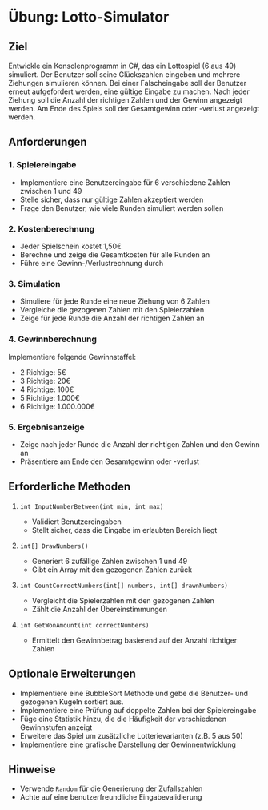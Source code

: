 # Übung: Lotto-Simulator

## Ziel

Entwickle ein Konsolenprogramm in C#, das ein Lottospiel (6 aus 49) simuliert. Der Benutzer soll seine Glückszahlen eingeben und mehrere Ziehungen simulieren können. Bei einer Falscheingabe soll der Benutzer erneut aufgefordert werden, eine gültige Eingabe zu machen. Nach jeder Ziehung soll die Anzahl der richtigen Zahlen und der Gewinn angezeigt werden. Am Ende des Spiels soll der Gesamtgewinn oder -verlust angezeigt werden.

## Anforderungen

### 1. Spielereingabe

- Implementiere eine Benutzereingabe für 6 verschiedene Zahlen zwischen 1 und 49
- Stelle sicher, dass nur gültige Zahlen akzeptiert werden
- Frage den Benutzer, wie viele Runden simuliert werden sollen

### 2. Kostenberechnung

- Jeder Spielschein kostet 1,50€
- Berechne und zeige die Gesamtkosten für alle Runden an
- Führe eine Gewinn-/Verlustrechnung durch

### 3. Simulation

- Simuliere für jede Runde eine neue Ziehung von 6 Zahlen
- Vergleiche die gezogenen Zahlen mit den Spielerzahlen
- Zeige für jede Runde die Anzahl der richtigen Zahlen an

### 4. Gewinnberechnung

Implementiere folgende Gewinnstaffel:

- 2 Richtige: 5€
- 3 Richtige: 20€
- 4 Richtige: 100€
- 5 Richtige: 1.000€
- 6 Richtige: 1.000.000€

### 5. Ergebnisanzeige

- Zeige nach jeder Runde die Anzahl der richtigen Zahlen und den Gewinn an
- Präsentiere am Ende den Gesamtgewinn oder -verlust

## Erforderliche Methoden

1. `int InputNumberBetween(int min, int max)`

   - Validiert Benutzereingaben
   - Stellt sicher, dass die Eingabe im erlaubten Bereich liegt

2. `int[] DrawNumbers()`

   - Generiert 6 zufällige Zahlen zwischen 1 und 49
   - Gibt ein Array mit den gezogenen Zahlen zurück

3. `int CountCorrectNumbers(int[] numbers, int[] drawnNumbers)`

   - Vergleicht die Spielerzahlen mit den gezogenen Zahlen
   - Zählt die Anzahl der Übereinstimmungen

4. `int GetWonAmount(int correctNumbers)`
   - Ermittelt den Gewinnbetrag basierend auf der Anzahl richtiger Zahlen

## Optionale Erweiterungen

- Implementiere eine BubbleSort Methode und gebe die Benutzer- und gezogenen Kugeln sortiert aus.
- Implementiere eine Prüfung auf doppelte Zahlen bei der Spielereingabe
- Füge eine Statistik hinzu, die die Häufigkeit der verschiedenen Gewinnstufen anzeigt
- Erweitere das Spiel um zusätzliche Lotterievarianten (z.B. 5 aus 50)
- Implementiere eine grafische Darstellung der Gewinnentwicklung

## Hinweise

- Verwende `Random` für die Generierung der Zufallszahlen
- Achte auf eine benutzerfreundliche Eingabevalidierung
